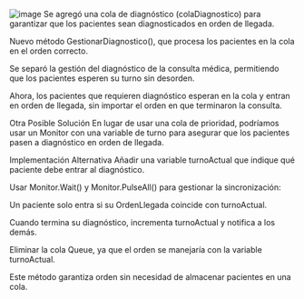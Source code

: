 ![image](https://github.com/user-attachments/assets/b0aeff57-4f36-4169-a9b5-8a8955acc564)
Se agregó una cola de diagnóstico (colaDiagnostico) para garantizar que los pacientes sean diagnosticados en orden de llegada.

Nuevo método GestionarDiagnostico(), que procesa los pacientes en la cola en el orden correcto.

Se separó la gestión del diagnóstico de la consulta médica, permitiendo que los pacientes esperen su turno sin desorden.

Ahora, los pacientes que requieren diagnóstico esperan en la cola y entran en orden de llegada, sin importar el orden en que terminaron la consulta.


Otra Posible Solución
En lugar de usar una cola de prioridad, podríamos usar un Monitor con una variable de turno para asegurar que los pacientes pasen a diagnóstico en orden de llegada.

Implementación Alternativa
Añadir una variable turnoActual que indique qué paciente debe entrar al diagnóstico.

Usar Monitor.Wait() y Monitor.PulseAll() para gestionar la sincronización:

Un paciente solo entra si su OrdenLlegada coincide con turnoActual.

Cuando termina su diagnóstico, incrementa turnoActual y notifica a los demás.

Eliminar la cola Queue<Paciente>, ya que el orden se manejaría con la variable turnoActual.

Este método garantiza orden sin necesidad de almacenar pacientes en una cola.
